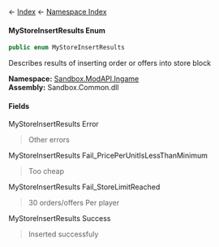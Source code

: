 ← [Index](Api-Index) ← [Namespace Index](Namespace-Index)

#### MyStoreInsertResults Enum

```csharp
public enum MyStoreInsertResults
```

Describes results of inserting order or offers into store block

**Namespace:** [Sandbox.ModAPI.Ingame](Sandbox.ModAPI.Ingame)  
**Assembly:** Sandbox.Common.dll

#### Fields

MyStoreInsertResults Error

> Other errors

MyStoreInsertResults Fail_PricePerUnitIsLessThanMinimum

> Too cheap

MyStoreInsertResults Fail_StoreLimitReached

> 30 orders/offers Per player

MyStoreInsertResults Success

> Inserted successfuly

